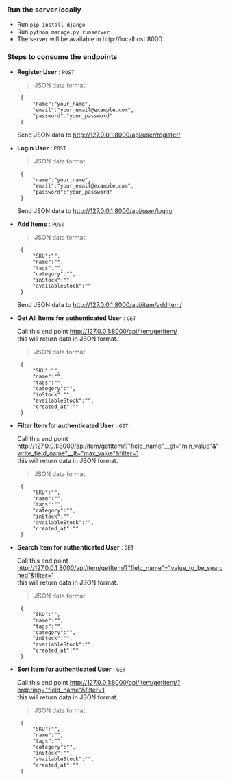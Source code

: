 ### Run the server locally
* Run `pip install django`
* Run `python manage.py runserver`
* The server will be available in http://localhost:8000

### Steps to consume the endpoints
* **Register User** : `POST` 
   >JSON data format:
   ```
    {
        "name":"your_name",
        "email":"your_email@example.com",
        "password":"your_password"
    }
    ```
    
     Send JSON data to http://127.0.0.1:8000/api/user/register/

* **Login User** : `POST`
    >JSON data format:
   ```
    {
        "name":"your_name",
        "email":"your_email@example.com",
        "password":"your_password"
    }
    ```
    
     Send JSON data to http://127.0.0.1:8000/api/user/login/

* **Add Items** : `POST`
    >JSON data format:
   ```
    {
        "SKU":"",
        "name":"",
        "tags":"",
        "category":"",
        "inStock":"",
        "availableStock":""
    }
    ```
    
     Send JSON data to http://127.0.0.1:8000/api/item/addItem/

* **Get All Items for authenticated User** : `GET`
    
     Call this end point  http://127.0.0.1:8000/api/item/getItem/ <br>
        this will return data in JSON format.
    >JSON data format:
   ```
    {
        "SKU":"",
        "name":"",
        "tags":"",
        "category":"",
        "inStock":"",
        "availableStock":"",
        "created_at":""
    }
    ```


* **Filter Item for authenticated User** : `GET`
    
    Call this end point http://127.0.0.1:8000/api/item/getItem/?"field_name"__gt="min_value"&"write_field_name"__lt="max_value"&filter=1 <br>
        this will return data in JSON format.
    >JSON data format:
   ```
    {
        "SKU":"",
        "name":"",
        "tags":"",
        "category":"",
        "inStock":"",
        "availableStock":"",
        "created_at":""
    }
    ```


* **Search Item for authenticated User** : `GET`

    Call this end point http://127.0.0.1:8000/api/item/getItem/?"field_name"="value_to_be_searched"&filter=1 <br>
        this will return data in JSON format.
    >JSON data format:
   ```
    {
        "SKU":"",
        "name":"",
        "tags":"",
        "category":"",
        "inStock":"",
        "availableStock":"",
        "created_at":""
    }
    ```
    

* **Sort Item for authenticated User** : `GET`

    Call this end point http://127.0.0.1:8000/api/item/getItem/?ordering="field_name"&filter=1 <br>
        this will return data in JSON format.
    >JSON data format:
   ```
    {
        "SKU":"",
        "name":"",
        "tags":"",
        "category":"",
        "inStock":"",
        "availableStock":"",
        "created_at":""
    }
    ```

#
